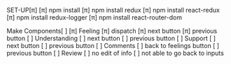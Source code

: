 SET-UP[π]
    [π] npm install
    [π] npm install redux
    [π] npm install react-redux
    [π] npm install redux-logger
    [π] npm install react-router-dom

Make Components[ ]
    [π] Feeling
        [π] dispatch
        [π] next button
        [π] previous button
    [ ] Understanding
        [ ] next button
        [ ] previous button
    [ ] Support
        [ ] next button
        [ ] previous button
    [ ] Comments
        [ ] back to feelings button
        [ ] previous button
    [ ] Review
        [ ] no edit of info
        [ ] not able to go back to inputs

